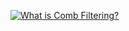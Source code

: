[![What is Comb Filtering?](https://img.youtube.com/vi/0wvlrBx3U4c/0.jpg)](https://youtu.be/0wvlrBx3U4c)